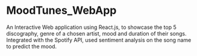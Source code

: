 # MoodTunes_WebApp
An Interactive Web application using React.js, to showcase the top 5 discography, genre of a chosen artist, mood and duration of their songs. Integrated with the Spotify API, used sentiment analysis on the song name to predict the mood.

